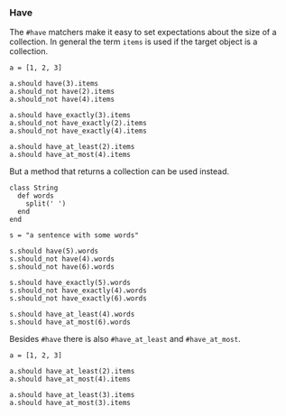 ### Have

The `#have` matchers make it easy to set expectations about the size
of a collection. In general the term `items` is used if the target
object is a collection.

    a = [1, 2, 3]

    a.should have(3).items
    a.should_not have(2).items
    a.should_not have(4).items

    a.should have_exactly(3).items
    a.should_not have_exactly(2).items
    a.should_not have_exactly(4).items

    a.should have_at_least(2).items
    a.should have_at_most(4).items

But a method that returns a collection can be used instead.

    class String
      def words
        split(' ')
      end
    end

    s = "a sentence with some words"

    s.should have(5).words
    s.should_not have(4).words
    s.should_not have(6).words

    s.should have_exactly(5).words
    s.should_not have_exactly(4).words
    s.should_not have_exactly(6).words

    s.should have_at_least(4).words
    s.should have_at_most(6).words

Besides `#have` there is also `#have_at_least` and `#have_at_most`.

    a = [1, 2, 3]

    a.should have_at_least(2).items
    a.should have_at_most(4).items

    a.should have_at_least(3).items
    a.should have_at_most(3).items



